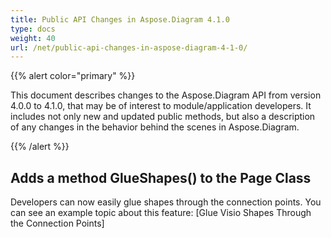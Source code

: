 ```yaml
---
title: Public API Changes in Aspose.Diagram 4.1.0
type: docs
weight: 40
url: /net/public-api-changes-in-aspose-diagram-4-1-0/
---
```


{{% alert color="primary" %}} 

This document describes changes to the Aspose.Diagram API from version 4.0.0 to 4.1.0, that may be of interest to module/application developers. It includes not only new and updated public methods, but also a description of any changes in the behavior behind the scenes in Aspose.Diagram. 

{{% /alert %}} 
## **Adds a method GlueShapes() to the Page Class**
Developers can now easily glue shapes through the connection points. You can see an example topic about this feature: [Glue Visio Shapes Through the Connection Points]